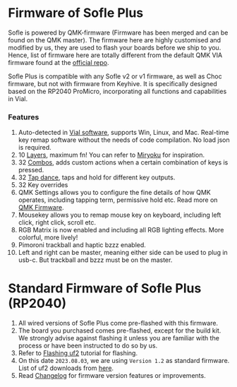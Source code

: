 # Firmware of Sofle Plus

Sofle is powered by QMK-firmware (Firmware has been merged and can be found on the QMK master). The firmware here are highly customised and modified by us, they are used to flash your boards before we ship to you. Hence, list of firmware here are totally different from the default QMK VIA firmware found at the [official repo](https://qmk.fm/keyboards/). 

Sofle Plus is compatible with any Sofle v2 or v1 firmware, as well as Choc firmware, but not with firmware from Keyhive. It is specifically designed based on the RP2040 ProMicro, incorporating all functions and capabilities in Vial. 

### Features
1. Auto-detected in [Vial software](https://get.vial.today/download/), supports Win, Linux, and Mac. Real-time key remap software without the needs of code compilation. No load json is required. 
2. 10 [Layers](https://get.vial.today/manual/layers.html), maximum fn! You can refer to [Miryoku](https://github.com/manna-harbour/miryoku) for inspiration.
3. 32 [Combos](https://get.vial.today/manual/combos.html), adds custom actions when a certain combination of keys is pressed.
4. 32 [Tap dance](https://get.vial.today/manual/tap-dance.html), taps and hold for different key outputs.
5. 32 Key overrides
6. QMK Settings allows you to configure the fine details of how QMK operates, including tapping term, permissive hold etc. Read more on [QMK Firmware](https://docs.qmk.fm/#/).
7. Mousekey allows you to remap mouse key on keyboard, including left click, right click, scroll etc.
8. RGB Matrix is now enabled and including all RGB lighting effects. More colorful, more lively!
9. Pimoroni trackball and haptic bzzz enabled. 
10. Left and right can be master, meaning either side can be used to plug in usb-c. But trackball and bzzz must be on the master.


   
# Standard Firmware of Sofle Plus (RP2040)
1. All wired versions of Sofle Plus come pre-flashed with this firmware.
2. The board you purchased comes pre-flashed, except for the build kit. We strongly advise against flashing it unless you are familiar with the process or have been instructed to do so by us.
3. Refer to [Flashing uf2](https://github.com/superxc3/xcmkb/blob/main/list%20of%20items/list%20of%20keyboards/60percent/sofle/sofleplus/flashingboard.md) tutorial for flashing.
5. On this date `2023.08.03`, we are using `Version 1.2` as standard firmware. List of uf2 downloads from [here](https://drive.google.com/drive/u/0/folders/1vNPOlv2NhzNlO9qoJ0fS3oOtKQtKS7rQ).
6. Read [Changelog](https://github.com/superxc3/xcmkb/blob/main/list%20of%20items/list%20of%20keyboards/60percent/sofle/sofleplus/firmware-changelog.md) for firmware version features or improvements.




